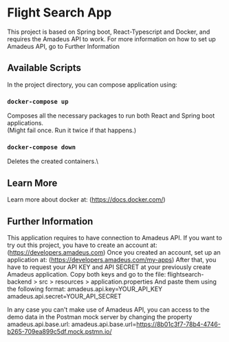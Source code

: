 # Flight Search App

This project is based on Spring boot, React-Typescript and Docker, and requires the Amadeus API to work.
For more information on how to set up Amadeus API, go to Further Information

## Available Scripts

In the project directory, you can compose application using:

### `docker-compose up`

Composes all the necessary packages to run both React and Spring boot applications.\
(Might fail once. Run it twice if that happens.)

### `docker-compose down`

Deletes the created containers.\

## Learn More

Learn more about docker at: (https://docs.docker.com/)

## Further Information
This application requires to have connection to Amadeus API. 
If you want to try out this project, you have to create an account at: (https://developers.amadeus.com)
Once you created an account, set up an application at: (https://developers.amadeus.com/my-apps)
After that, you have to request your API KEY and API SECRET at your previously create Amadeus application.
Copy both keys and go to the file: flightsearch-backend > src > resources > application.properties
And paste them using the following format: 
amadeus.api.key=YOUR_API_KEY
amadeus.api.secret=YOUR_API_SECRET

In any case you can't make use of Amadeus API, you can access to the demo data in the Postman mock server by changing the property amadeus.api.base.url:
amadeus.api.base.url=https://8b01c3f7-78b4-4746-b265-709ea899c5df.mock.pstmn.io/

